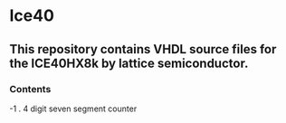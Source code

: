 # Ice40
## This repository contains VHDL source files for the ICE40HX8k by lattice semiconductor.

### Contents 
  -1 . 4 digit seven segment counter 

